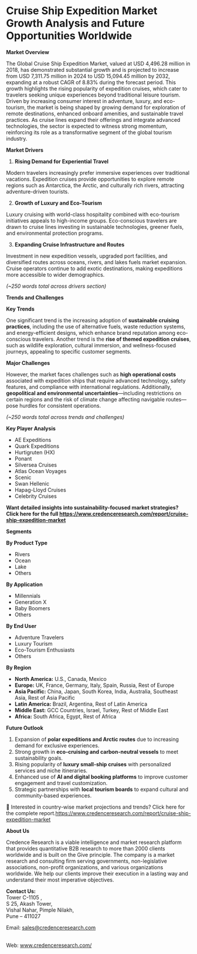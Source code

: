 # Cruise Ship Expedition Market Growth Analysis and Future Opportunities Worldwide


<p><strong>Market Overview</strong></p>
<p>The Global Cruise Ship Expedition Market, valued at USD 4,496.28 million in 2018, has demonstrated substantial growth and is projected to increase from USD 7,311.75 million in 2024 to USD 15,094.45 million by 2032, expanding at a robust CAGR of 8.83% during the forecast period. This growth highlights the rising popularity of expedition cruises, which cater to travelers seeking unique experiences beyond traditional leisure tourism. Driven by increasing consumer interest in adventure, luxury, and eco-tourism, the market is being shaped by growing demand for exploration of remote destinations, enhanced onboard amenities, and sustainable travel practices. As cruise lines expand their offerings and integrate advanced technologies, the sector is expected to witness strong momentum, reinforcing its role as a transformative segment of the global tourism industry.</p>
<p><strong>Market Drivers</strong></p>
<ol>
<li><strong> Rising Demand for Experiential Travel</strong></li>
</ol>
<p>Modern travelers increasingly prefer immersive experiences over traditional vacations. Expedition cruises provide opportunities to explore remote regions such as Antarctica, the Arctic, and culturally rich rivers, attracting adventure-driven tourists.</p>
<ol start="2">
<li><strong> Growth of Luxury and Eco-Tourism</strong></li>
</ol>
<p>Luxury cruising with world-class hospitality combined with eco-tourism initiatives appeals to high-income groups. Eco-conscious travelers are drawn to cruise lines investing in sustainable technologies, greener fuels, and environmental protection programs.</p>
<ol start="3">
<li><strong> Expanding Cruise Infrastructure and Routes</strong></li>
</ol>
<p>Investment in new expedition vessels, upgraded port facilities, and diversified routes across oceans, rivers, and lakes fuels market expansion. Cruise operators continue to add exotic destinations, making expeditions more accessible to wider demographics.</p>
<p><em>(~250 words total across drivers section)</em></p>
<p><strong>Trends and Challenges</strong></p>
<p><strong>Key Trends</strong></p>
<p>One significant trend is the increasing adoption of <strong>sustainable cruising practices</strong>, including the use of alternative fuels, waste reduction systems, and energy-efficient designs, which enhance brand reputation among eco-conscious travelers. Another trend is the <strong>rise of themed expedition cruises</strong>, such as wildlife exploration, cultural immersion, and wellness-focused journeys, appealing to specific customer segments.</p>
<p><strong>Major Challenges</strong></p>
<p>However, the market faces challenges such as <strong>high operational costs</strong> associated with expedition ships that require advanced technology, safety features, and compliance with international regulations. Additionally, <strong>geopolitical and environmental uncertainties</strong>&mdash;including restrictions on certain regions and the risk of climate change affecting navigable routes&mdash;pose hurdles for consistent operations.</p>
<p><em>(~250 words total across trends and challenges)</em></p>
<p><strong>Key Player Analysis</strong></p>
<ul>
<li>AE Expeditions</li>
<li>Quark Expeditions</li>
<li>Hurtigruten (HX)</li>
<li>Ponant</li>
<li>Silversea Cruises</li>
<li>Atlas Ocean Voyages</li>
<li>Scenic</li>
<li>Swan Hellenic</li>
<li>Hapag-Lloyd Cruises</li>
<li>Celebrity Cruises</li>
</ul>
<p><strong>Want detailed insights into sustainability-focused market strategies? Click here for the full </strong><a href="https://www.credenceresearch.com/report/cruise-ship-expedition-market"><strong>https://www.credenceresearch.com/report/cruise-ship-expedition-market</strong></a></p>
<p><strong>Segments</strong></p>
<p><strong>By Product Type</strong></p>
<ul>
<li>Rivers</li>
<li>Ocean</li>
<li>Lake</li>
<li>Others</li>
</ul>
<p><strong>By Application</strong></p>
<ul>
<li>Millennials</li>
<li>Generation X</li>
<li>Baby Boomers</li>
<li>Others</li>
</ul>
<p><strong>By End User</strong></p>
<ul>
<li>Adventure Travelers</li>
<li>Luxury Tourism</li>
<li>Eco-Tourism Enthusiasts</li>
<li>Others</li>
</ul>
<p><strong>By Region</strong></p>
<ul>
<li><strong>North America:</strong> U.S., Canada, Mexico</li>
<li><strong>Europe:</strong> UK, France, Germany, Italy, Spain, Russia, Rest of Europe</li>
<li><strong>Asia Pacific:</strong> China, Japan, South Korea, India, Australia, Southeast Asia, Rest of Asia Pacific</li>
<li><strong>Latin America:</strong> Brazil, Argentina, Rest of Latin America</li>
<li><strong>Middle East:</strong> GCC Countries, Israel, Turkey, Rest of Middle East</li>
<li><strong>Africa:</strong> South Africa, Egypt, Rest of Africa</li>
</ul>
<p><strong>Future Outlook</strong></p>
<ol>
<li>Expansion of <strong>polar expeditions and Arctic routes</strong> due to increasing demand for exclusive experiences.</li>
<li>Strong growth in <strong>eco-cruising and carbon-neutral vessels</strong> to meet sustainability goals.</li>
<li>Rising popularity of <strong>luxury small-ship cruises</strong> with personalized services and niche itineraries.</li>
<li>Enhanced use of <strong>AI and digital booking platforms</strong> to improve customer engagement and travel customization.</li>
<li>Strategic partnerships with <strong>local tourism boards</strong> to expand cultural and community-based experiences.</li>
</ol>
<p>📌 Interested in country-wise market projections and trends? Click here for the complete report.<a href="https://www.credenceresearch.com/report/cruise-ship-expedition-market">https://www.credenceresearch.com/report/cruise-ship-expedition-market</a></p>
<p><strong>About Us</strong></p>
<p>Credence Research is a viable intelligence and market research platform that provides quantitative B2B research to more than 2000 clients worldwide and is built on the Give principle. The company is a market research and consulting firm serving governments, non-legislative associations, non-profit organizations, and various organizations worldwide. We help our clients improve their execution in a lasting way and understand their most imperative objectives.</p>
<p><strong>Contact Us:</strong><br /> Tower C-1105 ,<br /> S 25, Akash Tower,<br /> Vishal Nahar, Pimple Nilakh,<br /> Pune &ndash; 411027</p>
<p>Email: <a href="mailto:sales@credenceresearch.com">sales@credenceresearch.com</a></p>
<p><br /> Web: <a href="http://www.credenceresearch.com/">www.credenceresearch.com/</a></p>
